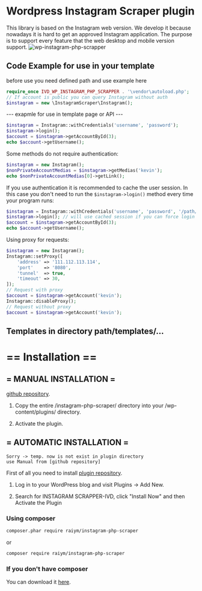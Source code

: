 # Wordpress Instagram Scraper plugin
This library is based on the Instagram web version. We develop it because nowadays it is hard to get an approved Instagram application. The purpose is to support every feature that the web desktop and mobile version support. 
<img src="https://ps.w.org/wp-instagram-php-scrapper/image.jpg?rev=2100690" alt="wp-instagram-php-scrapper">
## Code Example for use in your template
before use you need defined path and use 
example here
```php
require_once IVD_WP_INSTAGRAM_PHP_SCRAPPER . '\vendor\autoload.php';
// If account is public you can query Instagram without auth
$instagram = new \InstagramScraper\Instagram();
```
--- exapmle for use in template page or API ---
```php
$instagram = Instagram::withCredentials('username', 'password');
$instagram->login();
$account = $instagram->getAccountById(3);
echo $account->getUsername();
```

Some methods do not require authentication: 
```php
$instagram = new Instagram();
$nonPrivateAccountMedias = $instagram->getMedias('kevin');
echo $nonPrivateAccountMedias[0]->getLink();
```

If you use authentication it is recommended to cache the user session. In this case you don't need to run the `$instagram->login()` method every time your program runs:

```php
$instagram = Instagram::withCredentials('username', 'password', '/path/to/cache/folder/');
$instagram->login(); // will use cached session if you can force login $instagram->login(true)
$account = $instagram->getAccountById(3);
echo $account->getUsername();
```

Using proxy for requests:

```php
$instagram = new Instagram();
Instagram::setProxy([
    'address' => '111.112.113.114',
    'port'    => '8080',
    'tunnel'  => true,
    'timeout' => 30,
]);
// Request with proxy
$account = $instagram->getAccount('kevin');
Instagram::disableProxy();
// Request without proxy
$account = $instagram->getAccount('kevin');
```
## Templates in directory path/templates/...

# == Installation ==


## = MANUAL INSTALLATION =
[github repository](https://github.com/ivanshcherbyna/wp-instagram-php-scrapper).

1. Copy the entire /instagram-php-scraper/ directory into your /wp-content/plugins/ directory.

2. Activate the plugin.

## = AUTOMATIC INSTALLATION =

```
Sorry -> temp. now is not exist in plugin directory
use Manual from [github repository]
```

First of all you need to install [plugin repository](https://wordpress.org/plugins/).


1. Log in to your WordPress blog and visit Plugins -> Add New.

2. Search for INSTAGRAM SCRAPPER-IVD, click "Install Now" and then Activate the Plugin



### Using composer

```sh
composer.phar require raiym/instagram-php-scraper
```
or 
```sh
composer require raiym/instagram-php-scraper
```

### If you don't have composer
You can download it [here](https://getcomposer.org/download/).

